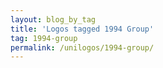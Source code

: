 ```yaml
---
layout: blog_by_tag
title: 'Logos tagged 1994 Group'
tag: 1994-group
permalink: /unilogos/1994-group/
---
```

